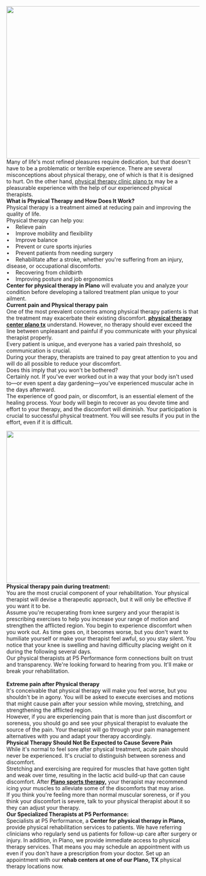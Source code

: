 <p><a href="https://p5perform.com/wp-content/uploads/2021/10/PR-005-1.jpg" target="_self"><img alt="" src="https://p5perform.com/wp-content/uploads/2021/10/PR-005-1.jpg" style="width: 706px; height: 398px;" /></a><br />
Many of life&#39;s most refined pleasures require dedication, but that doesn&#39;t have to be a problematic or terrible experience. There are several misconceptions about physical therapy, one of which is that it is designed to hurt. On the other hand, <a href="https://p5perform.com/services/physical-rehab/">physical therapy clinic plano tx</a> may be a pleasurable experience with the help of our experienced physical therapists.<br />
<strong>What is Physical Therapy and How Does It Work?</strong><br />
Physical therapy is a treatment aimed at reducing pain and improving the quality of life.<br />
Physical therapy can help you:<br />
&bull;&nbsp;&nbsp; &nbsp;Relieve pain<br />
&bull;&nbsp;&nbsp; &nbsp;Improve mobility and flexibility<br />
&bull;&nbsp;&nbsp; &nbsp;Improve balance<br />
&bull;&nbsp;&nbsp; &nbsp;Prevent or cure sports injuries<br />
&bull;&nbsp;&nbsp; &nbsp;Prevent patients from needing surgery<br />
&bull;&nbsp;&nbsp; &nbsp;Rehabilitate after a stroke, whether you&#39;re suffering from an injury, disease, or occupational discomforts.<br />
&bull;&nbsp;&nbsp; &nbsp;Recovering from childbirth<br />
&bull;&nbsp;&nbsp; &nbsp;Improving posture and job ergonomics<br />
<strong>Center for physical therapy in Plano</strong> will evaluate you and analyze your condition before developing a tailored treatment plan unique to your ailment.<br />
<strong>Current pain and Physical therapy pain</strong><br />
One of the most prevalent concerns among physical therapy patients is that the treatment may exacerbate their existing discomfort.
<a href="https://p5perform.com/services/physical-rehab/"><strong>physical therapy center plano tx</strong></a> understand. However, no therapy should ever exceed the line between unpleasant and painful if you communicate with your physical therapist properly.<br />
Every patient is unique, and everyone has a varied pain threshold, so communication is crucial.<br />
During your therapy, therapists are trained to pay great attention to you and will do all possible to reduce your discomfort.<br />
Does this imply that you won&#39;t be bothered?<br />
Certainly not. If you&#39;ve ever worked out in a way that your body isn&#39;t used to&mdash;or even spent a day gardening&mdash;you&#39;ve experienced muscular ache in the days afterward.<br />
The experience of good pain, or discomfort, is an essential element of the healing process. Your body will begin to recover as you devote time and effort to your therapy, and the discomfort will diminish. Your participation is crucial to successful physical treatment. You will see results if you put in the effort, even if it is difficult.</p>

<p><img alt="" src="https://p5perform.com/wp-content/uploads/2021/10/p5featured-min-2048x1396-1.jpg" style="width: 584px; height: 398px;" /><br />
<strong>Physical therapy pain during treatment:</strong><br />
You are the most crucial component of your rehabilitation. Your physical therapist will devise a therapeutic approach, but it will only be effective if you want it to be.<br />
Assume you&#39;re recuperating from knee surgery and your therapist is prescribing exercises to help you increase your range of motion and strengthen the afflicted region. You begin to experience discomfort when you work out. As time goes on, it becomes worse, but you don&#39;t want to humiliate yourself or make your therapist feel awful, so you stay silent. You notice that your knee is swelling and having difficulty placing weight on it during the following several days.<br />
Our physical therapists at P5 Performance form connections built on trust and transparency. We&#39;re looking forward to hearing from you. It&#39;ll make or break your rehabilitation.<br />
&nbsp;<br />
<strong>Extreme pain after Physical therapy</strong><br />
It&#39;s conceivable that physical therapy will make you feel worse, but you shouldn&#39;t be in agony. You will be asked to execute exercises and motions that might cause pain after your session while moving, stretching, and strengthening the afflicted region.&nbsp;<br />
However, if you are experiencing pain that is more than just discomfort or soreness, you should go and see your physical therapist to evaluate the source of the pain. Your therapist will go through your pain management alternatives with you and adapt your therapy accordingly.<br />
<strong>Physical Therapy Should Not Be Expected to Cause Severe Pain</strong><br />
While it&#39;s normal to feel sore after physical treatment, acute pain should never be experienced. It&#39;s crucial to distinguish between soreness and discomfort.<br />
Stretching and exercising are required for muscles that have gotten tight and weak over time, resulting in the lactic acid build-up that can cause discomfort. After <a href="https://ko-fi.com/post/Best-Physical-Therapist-Clinic-Plano-tx-P5perform-B0B8ALB1Z"><strong>Plano sports therapy,</strong></a> your therapist may recommend icing your muscles to alleviate some of the discomforts that may arise.<br />
If you think you&#39;re feeling more than normal muscular soreness, or if you think your discomfort is severe, talk to your physical therapist about it so they can adjust your therapy.<br />
<strong>Our Specialized Therapists at P5 Performance:</strong><br />
Specialists at P5 Performance, a <strong>Center for physical therapy in Plano,</strong> provide physical rehabilitation services to patients. We have referring clinicians who regularly send us patients for follow-up care after surgery or injury. In addition, in Plano, we provide immediate access to physical therapy services. That means you may schedule an appointment with us even if you don&#39;t have a prescription from your doctor. Set up an appointment with our <strong>rehab centers at one of our Plano, TX</strong> physical therapy locations now.</p>
